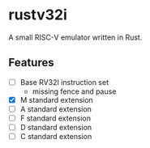 # rustv32i

A small RISC-V emulator written in Rust.

## Features

- [ ] Base RV32I instruction set
    - missing fence and pause
- [x] M standard extension
- [ ] A standard extension
- [ ] F standard extension
- [ ] D standard extension
- [ ] C standard extension
